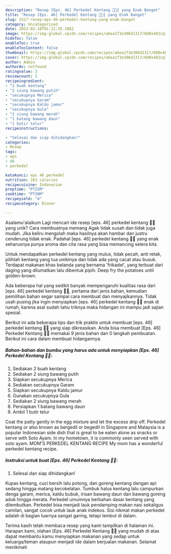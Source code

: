 ```yaml
---
description: "Resep [Eps. 46] Perkedel Kentang 🥔🥚{ yang Enak Banget"
title: "Resep [Eps. 46] Perkedel Kentang 🥔🥚{ yang Enak Banget"
slug: 1517-resep-eps-46-perkedel-kentang-yang-enak-banget
category: Uncategorized
date: 2023-03-10T01:11:35.106Z
image: https://img-global.cpcdn.com/recipes/a6ea1f3e306d1317/680x482cq70/eps-46-perkedel-kentang-foto-resep-utama.jpg
hideToc: false
enableToc: true
enableTocContent: false
thumbnail: https://img-global.cpcdn.com/recipes/a6ea1f3e306d1317/680x482cq70/eps-46-perkedel-kentang-foto-resep-utama.jpg
cover: https://img-global.cpcdn.com/recipes/a6ea1f3e306d1317/680x482cq70/eps-46-perkedel-kentang-foto-resep-utama.jpg
author: Admin
authorAv: notfound
ratingvalue: 3
reviewcount: 3
recipeingredient:
- "2 buah kentang"
- "2 siung bawang putih"
- "secukupnya Merica"
- "secukupnya Garam"
- "secukupnya Kaldu jamur"
- "secukupnya Gula"
- "2 siung bawang merah"
- "1 batang bawang daun"
- "1 butir telur"
recipeinstructions:

- "Selesai dan siap dihidangkan!"
categories:
- Resep
tags:
- eps
- 46
- perkedel

katakunci: eps 46 perkedel 
nutrition: 263 calories
recipecuisine: Indonesian
preptime: "PT25M"
cooktime: "PT30M"
recipeyield: "4"
recipecategory: Dinner

---
```



Asalamu'alaikum Lagi mencari ide resep [eps. 46] perkedel kentang 🥔🥚 yang unik? Cara membuatnya memang Agak tidak susah dan tidak juga mudah. Jika keliru mengolah maka hasilnya akan hambar dan justru cenderung tidak enak. Padahal [eps. 46] perkedel kentang 🥔🥚 yang enak seharusnya punya aroma dan cita rasa yang bisa memancing selera kita.


Untuk mendapatkan perkedel kentang yang mulus, tidak pecah, anti retak, pilihlah kentang yang tua umbinya dan tidak ada yang cacat atau busuk. Terdapat makanan khas belanda yang bernama &#39;frikadel&#39;, yang terbuat dari daging yang dilumatkan lalu dibentuk pipih. Deep fry the potatoes until golden-brown.

Ada beberapa hal yang sedikit banyak mempengaruhi kualitas rasa dari [eps. 46] perkedel kentang 🥔🥚, pertama dari jenis bahan, kemudian pemilihan bahan segar sampai cara membuat dan menyajikannya. Tidak usah pusing jika ingin menyiapkan [eps. 46] perkedel kentang 🥔🥚 enak di rumah, karena asal sudah tahu triknya maka hidangan ini mampu jadi sajian spesial.


Berikut ini ada beberapa tips dan trik praktis untuk membuat [eps. 46] perkedel kentang 🥔🥚 yang siap dikreasikan. Anda bisa membuat [Eps. 46] Perkedel Kentang 🥔🥚 memakai 9 jenis bahan dan 0 langkah pembuatan. Berikut ini cara dalam membuat hidangannya.

<!--inarticleads1-->

##### Bahan-bahan dan bumbu yang harus ada untuk menyiapkan [Eps. 46] Perkedel Kentang 🥔🥚:

1. Sediakan 2 buah kentang
1. Sediakan 2 siung bawang putih
1. Siapkan secukupnya Merica
1. Sediakan secukupnya Garam
1. Siapkan secukupnya Kaldu jamur
1. Gunakan secukupnya Gula
1. Sediakan 2 siung bawang merah
1. Persiapkan 1 batang bawang daun
1. Ambil 1 butir telur


Coat the patty gently in the egg mixture and let the excess drip off. Perkedel kentang or also known as bergedil or begedil in Singapore and Malaysia is a popular Indonesian side dish that is great to be eaten alone as snacks or serve with Soto Ayam. In my hometown, it is commonly seen served with soto ayam. MOM&#39;S PERKEDEL KENTANG RECIPE My mom has a wonderful perkedel kentang recipe. 

<!--inarticleads2-->

##### Instruksi untuk buat [Eps. 46] Perkedel Kentang 🥔🥚:


1. Selesai dan siap dihidangkan!

Kupas kentang, cuci bersih lalu potong, dan goreng kentang dengan api sedang hingga matang kecokelatan. Tumbuk halus kentang lalu campurkan denga garam, merica, kaldu bubuk, irisan bawang daun dan bawang goreng aduk hingga merata. Perkedel umumnya berbahan dasar kentang yang dilembutkan. Perkedel bisa menjadi lauk pendamping makan nasi sekaligus camilan, sangat cocok untuk lauk anak indekos. Sisi nikmat makan perkedel adalah di bagian luarnya sangat garing, tetapi lembut di dalam. 

Terima kasih telah membaca resep yang kami tampilkan di halaman ini. Harapan kami, olahan [Eps. 46] Perkedel Kentang 🥔🥚 yang mudah di atas dapat membantu kamu menyiapkan makanan yang sedap untuk keluarga/teman ataupun menjadi ide dalam berjualan makanan. Selamat menikmati

